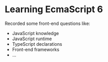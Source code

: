 # Learning EcmaScript 6

Recorded some front-end questions like:
- JavaScript knowledge
- JavaScript runtime
- TypeScript declarations
- Front-end frameworks
- ...
